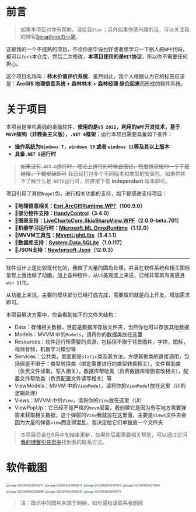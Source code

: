 # 前言

> 如果本项目对你有帮助，请给我`Star`；另外如果你感兴趣的话，可以关注我的博客[Seraphineの小窝](http://blog.helloseraphine.top:8090/)。

这是我的一个不成熟的项目，不论你是毕设也好或者想学习一下别人的`WPF`代码，都可以`fork`本仓库，然后二次修改，**本项目使用的是`MIT`协议**，所以你不需要任何担心。

这个项目名称叫：**林木价值评价系统**，虽然如此，我个人根据认为它的标签应该是：**ArcGIS 地理信息系统 + 森林林木 + 森林经理 综合起来**而形成的软件系统。

# 关于项目

本项目是单机离线的桌面软件，**使用的是`VS 2022`，利用的`WPF`开发技术，基于`MVVM`架构（非教条主义版），`.NET 6`框架**；运行本项目需要具备如下条件：

* **操作系统为`Windows 7`，`windows 10` 或者 `windows 11`等及其以上版本**
* **具备`.NET 6`运行时**

> <del>如果没有`.NET 6`运行时，理论上运行的时候会报错，然后微软给你一个下载链接，下载安装即可</del>
> 我已经打包多个不同版本和类型的安装包，如果你并不了解什么是`.NET6`运行时，则直接下载 **independent** 版本即可。

项目引用了其他`Nuget`包，进行相关功能的支持，如下是感谢支持项目：

* **📌地理信息相关：[Esri.ArcGISRuntime.WPF](https://www.nuget.org/packages/Esri.ArcGISRuntime.WPF)（100.9.0）**
* **📌部分控件支持：[HandyControl](https://github.com/HandyOrg/HandyControl)（3.4.0）**
* **📌图表支持：[LiveChartsCore.SkiaSharpView.WPF](https://github.com/HandyOrg/HandyControl)（2.0.0-beta.701）**
* **📌机器学习运行时：[Microsoft.ML.OnnxRuntime](https://www.nuget.org/packages/Microsoft.ML.OnnxRuntime/1.15.0-alpha)（1.12.0）**
* **📌MVVM工具包：[MvvmLightLibs](https://www.nuget.org/packages/MvvmLightLibs)（5.4.1.1）**
* **📌数据库支持：[System.Data.SQLite](https://www.nuget.org/packages/System.Data.SQLite)（1.0.117）**
* **📌JSON支持：[Newtonsoft.Json](https://www.newtonsoft.com/json)（12.0.3）**

----

软件设计上是比较现代化的，我做了大量的圆角处理，并且在软件系统和相关图标呈现上我也做了动画，加上各种控件，从`UI`美观度上来说，已经非常具有美感且`win 11`化。

从功能上来说，主要的模块部分已经打底完成，需要做的就是向上开发，增加需求即可。

本项目解决方案中，你会看到如下的文件夹结构：

* Data：存储相关数据，目前是数据库存放文件夹，当然你也可以存放其他数据
* Models：MVVM 中的`Models`，请将你的数据类放在这里
* Resources：软件运行所需要的资源，包括但不限于背景图片，字体，图标，视频音频，机器学习模型等
* Services：公共类，里面都是`static`类及其方法，方便其他类的直接调用，包括但是不限于：类型转换类（绑定需要进行的类型转换相关），文件帮助类（负责文件读取，写入相关），数据库帮助类（负责数据库增删查改相关），配置文件帮助类（负责配置文件读写相关）等
* ViewModels：MVVM 中的`ViewModel`，请将你的`ViewModel`放在这里（UI的逻辑处理）
* Views：MVVM 中的`View`，请将你的`View`放在这里（UI）
* ViewPopUp：它已经不是严格的`mvvm`层面，我创建它是因为有写地方需要弹窗来获取相关数据，这个弹窗的`View`我就放在这里面，主要是`Views`文件夹会因为大量的弹窗`view`而变得混乱，我决定给它们单独放一个文件夹

> 本项目将会在6月中旬结束更新，如果你后面需要相关帮助，可以通过访问[我的博客引导页中](https://welcome-1303234197.cos-website.ap-beijing.myqcloud.com/)找到我的联系方式。

# 软件截图

<img src="https://wordpress-serverless-code-ap-beijing-1303234197.cos.ap-beijing.myqcloud.com/PicGo/image-20230525235910237.png" alt="image-20230525235910237" style="zoom:50%;" />

<img src="https://wordpress-serverless-code-ap-beijing-1303234197.cos.ap-beijing.myqcloud.com/PicGo/image-20230525235938513.png" alt="image-20230525235938513" style="zoom:50%;" />

<img src="https://wordpress-serverless-code-ap-beijing-1303234197.cos.ap-beijing.myqcloud.com/PicGo/image-20230526000105543.png" alt="image-20230526000105543" style="zoom:50%;" />

<img src="https://wordpress-serverless-code-ap-beijing-1303234197.cos.ap-beijing.myqcloud.com/PicGo/image-20230516020214588.png" alt="image-20230516020214588" style="zoom:50%;" />

<img src="https://wordpress-serverless-code-ap-beijing-1303234197.cos.ap-beijing.myqcloud.com/PicGo/image-20230516020226939.png" alt="image-20230516020226939" style="zoom:50%;" />

<img src="https://wordpress-serverless-code-ap-beijing-1303234197.cos.ap-beijing.myqcloud.com/PicGo/image-20230516020240251.png" alt="image-20230516020240251" style="zoom:50%;" />

<img src="https://wordpress-serverless-code-ap-beijing-1303234197.cos.ap-beijing.myqcloud.com/PicGo/image-20230526000154773.png" alt="image-20230526000154773" style="zoom:50%;" />

> 注：图示中的图片来源于网络，如有侵权请联系我删除